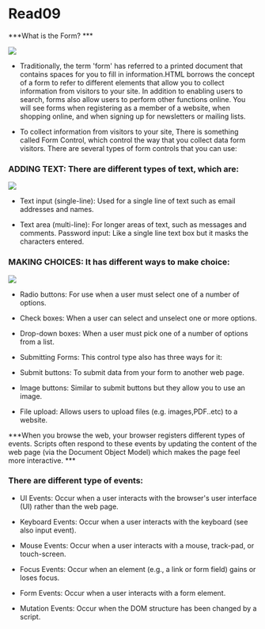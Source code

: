# Read09

***What is the Form? ***

![](https://www.tutorialbrain.com/wp-content/uploads/2019/01/HTML-Form.jpg)

 - Traditionally, the term 'form' has referred to a printed document that contains spaces for you to fill in information.HTML borrows the concept of a form to refer to different elements that allow you to collect information from visitors to your site. In addition to enabling users to search, forms also allow users to perform other functions online. You will see forms when registering as a member of a website, when shopping online, and when signing up for newsletters or mailing lists.


- To collect information from visitors to your site, There is something called Form Control, which control the way that you collect data form visitors. There are several types of form controls that you can use:

### ADDING TEXT: There are different types of text, which are:

![](https://www.ictdemy.com/images/1/html/html_table3.png)

- Text input (single-line): Used for a single line of text such as email addresses and names.

- Text area (multi-line): For longer areas of text, such as messages and comments.
Password input: Like a single line text box but it masks the characters entered.

### MAKING CHOICES: It has different ways to make choice:

![](https://data-flair.training/blogs/wp-content/uploads/sites/2/2019/07/Ways-of-Using-JavaScript-Events.png)

- Radio buttons: For use when a user must select one of a number of options.

- Check boxes: When a user can select and unselect one or more options.

- Drop-down boxes: When a user must pick one of a number of options from a list.

- Submitting Forms: This control type also has three ways for it:

- Submit buttons: To submit data from your form to another web page.

- Image buttons: Similar to submit buttons but they allow you to use an image.

- File upload: Allows users to upload files (e.g. images,PDF..etc) to a website.
 
***When you browse the web, your browser registers different types of events. Scripts often respond to these events by updating the content of the web page (via the Document Object Model) which makes the page feel more interactive. ***


### There are different type of events:

- UI Events: Occur when a user interacts with the browser's user interface (UI) rather than the web page.

- Keyboard Events: Occur when a user interacts with the keyboard (see also input event).

- Mouse Events: Occur when a user interacts with a mouse, track-pad, or touch-screen.

- Focus Events: Occur when an element (e.g., a link or form field) gains or loses focus.

- Form Events: Occur when a user interacts with a form element.

- Mutation Events: Occur when the DOM structure has been changed by a script.